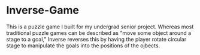 # Inverse-Game

This is a puzzle game I built for my undergrad senior project. 
Whereas most traditional puzzle games can be described as "move some object around a stage to a goal," Inverse reverses this by having the player rotate circular stage to manipulate the goals into the positions of the ojbects. 
